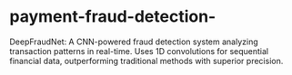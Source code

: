 # payment-fraud-detection-
DeepFraudNet: A CNN-powered fraud detection system analyzing transaction patterns in real-time. Uses 1D convolutions for sequential financial data, outperforming traditional methods with superior precision.
